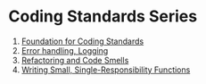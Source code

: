 # Coding Standards Series

1. [Foundation for Coding Standards](./01_Intro.md)
2. [Error handling, Logging](./02_ErrorHandling_Logging.md)
3. [Refactoring and Code Smells](./03_Refactoring_CodeSmells.md)
4. [Writing Small, Single-Responsibility Functions](./04_Small_Functons.md)
 
